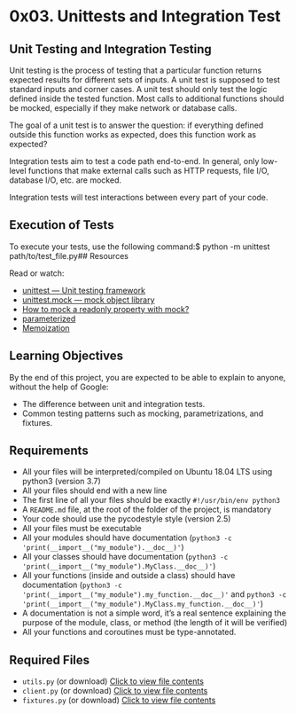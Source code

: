 # 0x03. Unittests and Integration Test

## Unit Testing and Integration Testing

Unit testing is the process of testing that a particular function returns expected results for different sets of inputs. A unit test is supposed to test standard inputs and corner cases. A unit test should only test the logic defined inside the tested function. Most calls to additional functions should be mocked, especially if they make network or database calls.

The goal of a unit test is to answer the question: if everything defined outside this function works as expected, does this function work as expected?

Integration tests aim to test a code path end-to-end. In general, only low-level functions that make external calls such as HTTP requests, file I/O, database I/O, etc. are mocked.

Integration tests will test interactions between every part of your code.

## Execution of Tests

To execute your tests, use the following command:$ python -m unittest path/to/test_file.py## Resources

Read or watch:

- [unittest — Unit testing framework](https://intranet.alxswe.com/rltoken/a_AEObGK8jeqPtTPmm-gIA)
- [unittest.mock — mock object library](https://intranet.alxswe.com/rltoken/PKetnACd7FfRiU8_kpe5EA)
- [How to mock a readonly property with mock?](https://intranet.alxswe.com/rltoken/2ueVPK1kWZuz525FvZ1v2Q)
- [parameterized](https://intranet.alxswe.com/rltoken/mI7qc3Y42aZ7GTlLXDxgEg)
- [Memoization](https://intranet.alxswe.com/rltoken/x83Hdr54q4Vax5xQ2Z3HSA)

## Learning Objectives

By the end of this project, you are expected to be able to explain to anyone, without the help of Google:

- The difference between unit and integration tests.
- Common testing patterns such as mocking, parametrizations, and fixtures.

## Requirements

- All your files will be interpreted/compiled on Ubuntu 18.04 LTS using python3 (version 3.7)
- All your files should end with a new line
- The first line of all your files should be exactly `#!/usr/bin/env python3`
- A `README.md` file, at the root of the folder of the project, is mandatory
- Your code should use the pycodestyle style (version 2.5)
- All your files must be executable
- All your modules should have documentation (`python3 -c 'print(__import__("my_module").__doc__)'`)
- All your classes should have documentation (`python3 -c 'print(__import__("my_module").MyClass.__doc__)'`)
- All your functions (inside and outside a class) should have documentation (`python3 -c 'print(__import__("my_module").my_function.__doc__)'` and `python3 -c 'print(__import__("my_module").MyClass.my_function.__doc__)'`)
- A documentation is not a simple word, it’s a real sentence explaining the purpose of the module, class, or method (the length of it will be verified)
- All your functions and coroutines must be type-annotated.

## Required Files

- `utils.py` (or download) [Click to view file contents](https://intranet-projects-files.s3.amazonaws.com/webstack/utils.py)
- `client.py` (or download) [Click to view file contents](https://intranet-projects-files.s3.amazonaws.com/webstack/client.py)
- `fixtures.py` (or download) [Click to view file contents](https://intranet-projects-files.s3.amazonaws.com/webstack/fixtures.py)